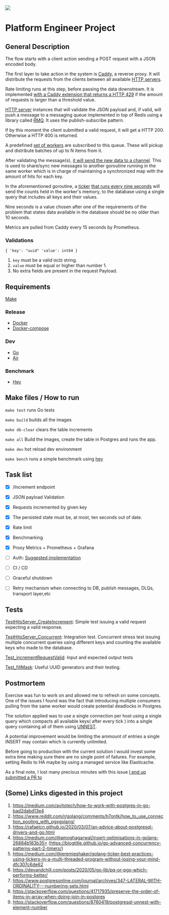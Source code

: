 <img src="https://lever-client-logos.s3.amazonaws.com/b0794e3b-6900-483d-b69a-7a8befe64175-1542139595016.png">

# Platform Engineer Project

## General Description

The flow starts with a client action sending a POST request with a JSON encoded body.

The first layer to take action in the system is [Caddy](https://caddyserver.com/), a reverse proxy. It will distribute the requests from the clients between all available [HTTP servers](https://github.com/ezeql/kv-service/blob/master/cmd/server/main.go).

Rate limiting runs at this step, before passing the data downstream. It is implemented [with a Caddy extension that returns a HTTP 429](https://github.com/ezeql/kv-service/blob/master/caddy/Caddyfile#L11) if the amount of requests is larger than a threshold value.

[HTTP server](https://github.com/ezeql/kv-service/blob/master/cmd/server/main.go) instances that will validate the JSON payload and, if valid, will push a message to a messaging queue implemented in top of Redis using a library called [RMQ](https://github.com/adjust/rmq). It uses the publish-subscribe pattern.

If by this moment the client submitted a valid request, it will get a HTTP 200.
Otherwise a HTTP 400 is returned.

A predefined [set of workers](https://github.com/ezeql/kv-service/blob/master/cmd/worker-db/main.go) are subscribed to this queue.
These will pickup and distribute batches of up to N items from it.

After validating the message(s), [it will send the new data to a channel](https://github.com/ezeql/kv-service/blob/master/internal/storage/consumer.go#L62). This is used to share/sync new messages to another goroutine running in the same worker which is in charge of maintaining a synchronized map with the amount of hits for each key.

In the aforementioned goroutine, a [ticker](https://gobyexample.com/tickers) [that runs every nine seconds](https://github.com/ezeql/kv-service/blob/master/internal/storage/consumer.go#L29) will send the counts held in the worker's memory, to the database using a single query that includes all keys and their values.

Nine seconds is a value chosen after one of the requirements of the problem that states data available in the database should be no older than 10 seconds.

Metrics are pulled from Caddy every 15 seconds by Prometheus.

### Validations

`{
    'key': "uuid"
    'value': int64
}`

1. `key` must be a valid `UUID` string.
2. `value` must be equal or higher than number 1.
3. No extra fields are present in the request Payload.

## Requirements

[Make](https://en.wikipedia.org/wiki/Make_(software))

### Release

- [Docker](https://docs.docker.com/get-docker/)
- [Docker-compose](https://docs.docker.com/compose/install/)

### Dev

- [Go](https://golang.org/doc/install)
- [Air](https://github.com/cosmtrek/air)

### Benchmark

- [Hey](https://github.com/rakyll/hey)

## Make files / How to run

```make test``` runs Go tests

```make build``` builds all the images

```make db-clear``` clears the table increments

```make all``` Build the images, create the table in Postgres and runs the app.

```make dev``` hot reload dev environment

```make bench``` runs a simple benchmark using [hey](https://github.com/rakyll/hey)

## Task list

- [x] /Increment endpoint
- [x] JSON payload Validation
- [x] Requests incremented by given key
- [x] The persisted state must be, at most, ten seconds out of date.
- [x] Rate limit
- [x] Benchmarking
- [x] Proxy Metrics + Prometheus + Grafana
- [ ] Auth: [Suggested implementation](https://github.com/ezeql/kv-service/blob/master/caddy/Dockerfile#L8)
- [ ] CI / CD
- [ ] Graceful shutdown
- [ ] Retry mechanism when connecting to DB, publish messages, DLQs, transport layer,etc


## Tests

[TestHitsServer_CreateIncrement](https://github.com/ezeql/kv-service/blob/master/internal/hits/handlers/post_test.go#L113): Simple test issuing a valid request expecting a  valid response.


[TestHitsServer_Concurrent](https://github.com/ezeql/kv-service/blob/master/internal/hits/handlers/post_test.go#L146): Integration test. Concurrent stress test issuing multiple concurrent queries using different keys and counting the available keys who made to the database.

[Test_incrementRequestValid](https://github.com/ezeql/kv-service/blob/master/internal/incrementsrv/increment_test.go#L16): Input and expected output tests

[Test_fillMask](https://github.com/ezeql/kv-service/blob/master/testdata/values_test.go): Useful UUID generators and their testing.





## Postmortem

Exercise was fun to work on and allowed me to refresh on some concepts.
One of the issues I found was the fact that introducing multiple consumers pulling from the same worker would create potential deadlocks in Postgres.


The solution applied was to use a single connection per host using a single query which compacts all available keys( after every tick ) into a single query containing all of them using [UNNEST](https://stackoverflow.com/questions/20815028/how-do-i-insert-multiple-values-into-a-postgres-table-at-once).

A potential improvement would be limiting the ammount of entries a single INSERT may contain which is  currently unlimited.

Before going to production with the current solution I would invest some extra time making sure there are no single point of failures. For example, setting Redis to HA maybe by using a managed service like Elasticache.

As a final note, I lost many precious minutes with this issue [I end up submitted a PR to ](https://github.com/rakyll/hey/pull/242)
## (Some) Links digested in this project

1. https://medium.com/avitotech/how-to-work-with-postgres-in-go-bad2dabd13e4
2. https://www.reddit.com/r/golang/comments/h7ontk/how_to_use_connection_pooling_with_pgxgolang/
3. https://rafaelcn.github.io/2020/03/07/an-advice-about-postgresql-drivers-and-go.html
4. https://medium.com/@amoghagarwal/insert-optimisations-in-golang-26884b183b35>
(https://blogtitle.github.io/go-advanced-concurrency-patterns-part-2-timers/)
5. https://medium.com/@jeremieshaker/golang-ticker-best-practices-using-tickers-in-a-multi-threaded-program-without-losing-your-mind-dfc307c6de62
6. https://devandchill.com/posts/2020/05/go-lib/pq-or-pgx-which-performs-better/
7. https://www.postgresonline.com/journal/archives/347-LATERAL-WITH-ORDINALITY---numbering-sets.html
8. https://stackoverflow.com/questions/41717935/preserve-the-order-of-items-in-array-when-doing-join-in-postgres
9. https://stackoverflow.com/questions/8760419/postgresql-unnest-with-element-number
